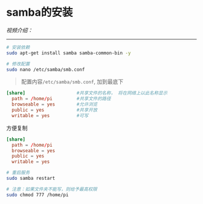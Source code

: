 # samba的安装

*视频介绍：*

---

```bash
# 安装依赖
sudo apt-get install samba samba-common-bin -y

# 修改配置
sudo nano /etc/samba/smb.conf
```

> 配置内容`/etc/samba/smb.conf`, 加到最底下
```conf
[share]                   #共享文件的名称， 将在网络上以此名称显示
  path = /home/pi         #共享文件的路径
  browseable = yes        #允许浏览
  public = yes            #共享开放
  writable = yes          #可写
```
方便复制
```conf
[share]
  path = /home/pi
  browseable = yes
  public = yes
  writable = yes
```

```bash
# 重启服务
sudo samba restart

# 注意：如果文件夹不能写，则给予最高权限
sudo chmod 777 /home/pi
```